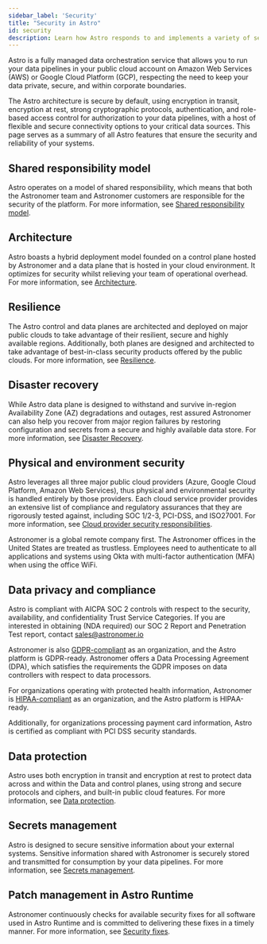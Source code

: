 ```yaml
---
sidebar_label: 'Security'
title: "Security in Astro"
id: security
description: Learn how Astro responds to and implements a variety of security concepts
---
```


Astro is a fully managed data orchestration service that allows you to run your data pipelines in your public cloud account on Amazon Web Services (AWS) or Google Cloud Platform (GCP), respecting the need to keep your data private, secure, and within corporate boundaries.

The Astro architecture is secure by default, using encryption in transit, encryption at rest, strong cryptographic protocols, authentication, and role-based access control for authorization to your data pipelines, with a host of flexible and secure connectivity options to your critical data sources. This page serves as a summary of all Astro features that ensure the security and reliability of your systems.

## Shared responsibility model

Astro operates on a model of shared responsibility, which means that both the Astronomer team and Astronomer customers are responsible for the security of the platform. For more information, see [Shared responsibility model](shared-responsibility-model.md).

## Architecture

Astro boasts a hybrid deployment model founded on a control plane hosted by Astronomer and a data plane that is hosted in your cloud environment. It optimizes for security whilst relieving your team of operational overhead. For more information, see [Architecture](overview.md#architecture).

## Resilience

The Astro control and data planes are architected and deployed on major public clouds to take advantage of their resilient, secure and highly available regions. Additionally, both planes are designed and architected to take advantage of best-in-class security products offered by the public clouds. For more information, see [Resilience](resilience.md).

## Disaster recovery

While Astro data plane is designed to withstand and survive in-region Availability Zone (AZ) degradations and outages, rest assured Astronomer can also help you recover from major region failures by restoring configuration and secrets from a secure and highly available data store. For more information, see [Disaster Recovery](disaster-recovery.md).

## Physical and environment security

Astro leverages all three major public cloud providers (Azure, Google Cloud Platform, Amazon Web Services), thus physical and environmental security is handled entirely by those providers. Each cloud service provider provides an extensive list of compliance and regulatory assurances that they are rigorously tested against, including SOC 1/2-3, PCI-DSS, and ISO27001. For more information, see [Cloud provider security responsibilities](shared-responsibility-model.md#cloud-provider-security-responsibilities).

Astronomer is a global remote company first. The Astronomer offices in the United States are treated as trustless. Employees need to authenticate to all applications and systems using Okta with multi-factor authentication (MFA) when using the office WiFi.

## Data privacy and compliance

Astro is compliant with AICPA SOC 2 controls with respect to the security, availability, and confidentiality Trust Service Categories. If you are interested in obtaining (NDA required) our SOC 2 Report and Penetration Test report, contact [sales@astronomer.io](mailto:sales@astronomer.io)

Astronomer is also [GDPR-compliant](gdpr-compliance.md) as an organization, and the Astro platform is GDPR-ready. Astronomer offers a Data Processing Agreement (DPA), which satisfies the requirements the GDPR imposes on data controllers with respect to data processors.

For organizations operating with protected health information, Astronomer is [HIPAA-compliant](hipaa-compliance.md) as an organization, and the Astro platform is HIPAA-ready.

Additionally, for organizations processing payment card information, Astro is certified as compliant with PCI DSS security standards.

## Data protection

Astro uses both encryption in transit and encryption at rest to protect data across and within the Data and control planes, using strong and secure protocols and ciphers, and built-in public cloud features. For more information, see [Data protection](data-protection.md).

## Secrets management

Astro is designed to secure sensitive information about your external systems. Sensitive information shared with Astronomer is securely stored and transmitted for consumption by your data pipelines. For more information, see [Secrets management](secrets-management.md).

## Patch management in Astro Runtime

Astronomer continuously checks for available security fixes for all software used in Astro Runtime and is committed to delivering these fixes in a timely manner. For more information, see [Security fixes](runtime-version-lifecycle-policy.md#security-fixes).
